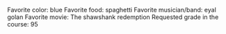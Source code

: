 Favorite color: blue 
Favorite food: spaghetti
Favorite musician/band: eyal golan
Favorite movie: The shawshank redemption
Requested grade in the course: 95
